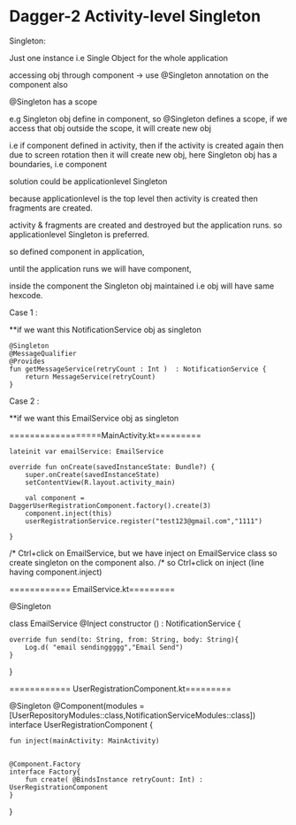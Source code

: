 # Dagger-2 Activity-level Singleton


Singleton:

Just one instance i.e Single Object for the whole application

accessing obj through component ->  use @Singleton  annotation on the component also



@Singleton has a scope 

e.g Singleton obj define in component, so  @Singleton  defines a scope, 
if we access that obj outside the scope, it will create new obj

i.e if  component defined in activity, then if the activity is created again then due to screen rotation  then it will create new obj,
here Singleton obj  has a boundaries, i.e component

solution could be applicationlevel Singleton 

because applicationlevel is the top level then activity is created then fragments are created. 

activity & fragments are created and destroyed but the application runs. so applicationlevel Singleton  is preferred.

so defined component in application, 

until the application runs we will have component, 

inside the component the  Singleton obj maintained  i.e obj will have same hexcode.



Case 1 : 

**if we want this NotificationService obj as singleton

    @Singleton
    @MessageQualifier
    @Provides
    fun getMessageService(retryCount : Int )  : NotificationService {
        return MessageService(retryCount)
    }


Case 2 :

**if we want this EmailService obj as singleton

==================MainActivity.kt=========


    lateinit var emailService: EmailService

    override fun onCreate(savedInstanceState: Bundle?) {
        super.onCreate(savedInstanceState)
        setContentView(R.layout.activity_main)

        val component = DaggerUserRegistrationComponent.factory().create(3)
        component.inject(this)
        userRegistrationService.register("test123@gmail.com","1111")

    }

/* Ctrl+click on EmailService, but we have inject on  EmailService  class so create singleton on the component also.
/* so Ctrl+click on inject (line having component.inject)

============ EmailService.kt=========  

@Singleton

class EmailService  @Inject constructor () : NotificationService {

    override fun send(to: String, from: String, body: String){
        Log.d( "email sendinggggg","Email Send")
    }
}


============ UserRegistrationComponent.kt=========  


@Singleton
@Component(modules = [UserRepositoryModules::class,NotificationServiceModules::class])
interface UserRegistrationComponent {


    fun inject(mainActivity: MainActivity)


    @Component.Factory
    interface Factory{
        fun create( @BindsInstance retryCount: Int) : UserRegistrationComponent
    }
}
